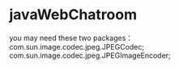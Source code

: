 # javaWebChatroom

you may need these two packages：
com.sun.image.codec.jpeg.JPEGCodec;
com.sun.image.codec.jpeg.JPEGImageEncoder;
